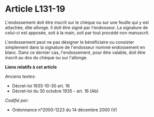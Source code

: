 # Article L131-19

L'endossement doit être inscrit sur le chèque ou sur une feuille qui y est attachée, dite allonge. Il doit être signé par
l'endosseur. La signature de celui-ci est apposée, soit à la main, soit par tout procédé non manuscrit.

L'endossement peut ne pas désigner le bénéficiaire ou consister simplement dans la signature de l'endosseur nommé endossement
en blanc. Dans ce dernier cas, l'endossement, pour être valable, doit être inscrit au dos du chèque ou sur l'allonge.

**Liens relatifs à cet article**

_Anciens textes_:

  - Décret-loi 1935-10-30 art. 16
  - Décret-loi du 30 octobre 1935 - art. 16 (Ab)

_Codifié par_:

  - Ordonnance n°2000-1223 du 14 décembre 2000 (V)

